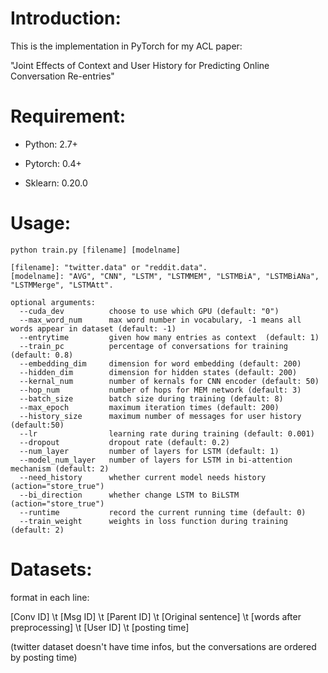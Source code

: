 # Introduction:
This is the implementation in PyTorch for my ACL paper:

"Joint Effects of Context and User History for Predicting Online Conversation Re-entries"


# Requirement:

* Python: 2.7+

* Pytorch: 0.4+

* Sklearn: 0.20.0

# Usage:

`python train.py [filename] [modelname]`

```
[filename]: "twitter.data" or "reddit.data".
[modelname]: "AVG", "CNN", "LSTM", "LSTMMEM", "LSTMBiA", "LSTMBiANa", "LSTMMerge", "LSTMAtt".

optional arguments:
  --cuda_dev          choose to use which GPU (default: "0")
  --max_word_num      max word number in vocabulary, -1 means all words appear in dataset (default: -1)
  --entrytime         given how many entries as context  (default: 1)
  --train_pc          percentage of conversations for training (default: 0.8)
  --embedding_dim     dimension for word embedding (default: 200)
  --hidden_dim        dimension for hidden states (default: 200)
  --kernal_num        number of kernals for CNN encoder (default: 50)
  --hop_num           number of hops for MEM network (default: 3)
  --batch_size        batch size during training (default: 8)
  --max_epoch         maximum iteration times (default: 200)
  --history_size      maximum number of messages for user history (default:50)
  --lr                learning rate during training (default: 0.001)
  --dropout           dropout rate (default: 0.2)
  --num_layer         number of layers for LSTM (default: 1)
  --model_num_layer   number of layers for LSTM in bi-attention mechanism (default: 2)
  --need_history      whether current model needs history (action="store_true")
  --bi_direction      whether change LSTM to BiLSTM (action="store_true")
  --runtime           record the current running time (default: 0)
  --train_weight      weights in loss function during training (default: 2)
```

# Datasets:

format in each line:

[Conv ID] \t [Msg ID] \t [Parent ID] \t [Original sentence] \t [words after preprocessing] \t [User ID] \t [posting time]

(twitter dataset doesn't have time infos, but the conversations are ordered by posting time)
